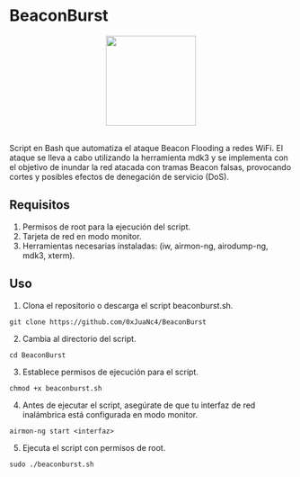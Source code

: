 # BeaconBurst

<div align="center">
  <img src="https://github.com/0xJuaNc4/BeaconBurst/assets/130152767/76c5b11a-c98d-4429-9ef6-3a2f1692330d" width="160px">
</div>

<br>

Script en Bash que automatiza el ataque Beacon Flooding a redes WiFi. El ataque se lleva a cabo utilizando la herramienta mdk3 y se implementa con el objetivo de inundar la red atacada con tramas Beacon falsas, provocando cortes y posibles efectos de denegación de servicio (DoS).

## Requisitos

1. Permisos de root para la ejecución del script.
2. Tarjeta de red en modo monitor.
3. Herramientas necesarias instaladas: (iw, airmon-ng, airodump-ng, mdk3, xterm).


## Uso

1. Clona el repositorio o descarga el script beaconburst.sh.

```
git clone https://github.com/0xJuaNc4/BeaconBurst
```

2. Cambia al directorio del script.

```
cd BeaconBurst
```

3. Establece permisos de ejecución para el script.

```
chmod +x beaconburst.sh
```

4. Antes de ejecutar el script, asegúrate de que tu interfaz de red inalámbrica está configurada en modo monitor.

```
airmon-ng start <interfaz>
```

5. Ejecuta el script con permisos de root.

```
sudo ./beaconburst.sh
```

